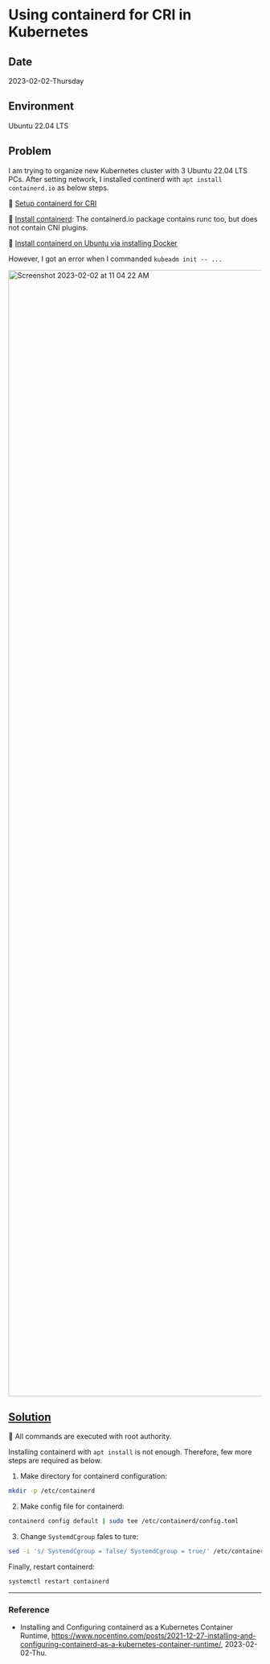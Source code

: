 # Using containerd for CRI in Kubernetes

## Date

2023-02-02-Thursday

## Environment

Ubuntu 22.04 LTS

## Problem

I am trying to organize new Kubernetes cluster with 3 Ubuntu 22.04 LTS PCs. After setting network, I installed continerd with `apt install containerd.io` as below steps.

:key: [Setup containerd for CRI](https://kubernetes.io/docs/setup/production-environment/container-runtimes/#containerd)

:key: [Install containerd](https://github.com/containerd/containerd/blob/main/docs/getting-started.md): The containerd.io package contains runc too, but does not contain CNI plugins.

:key: [Install containerd on Ubuntu via installing Docker](https://docs.docker.com/engine/install/ubuntu/)

However, I got an error when I commanded `kubeadm init -- ...`

<img width="2236" alt="Screenshot 2023-02-02 at 11 04 22 AM" src="https://user-images.githubusercontent.com/20737479/216213128-c0d711f3-864f-4f07-83c8-b7f15561e8f4.png">

## [Solution](https://www.nocentino.com/posts/2021-12-27-installing-and-configuring-containerd-as-a-kubernetes-container-runtime/)

:key: All commands are executed with root authority.

Installing containerd with `apt install` is not enough. Therefore, few more steps are required as below.

1. Make directory for containerd configuration:

```Bash
mkdir -p /etc/containerd
```

2. Make config file for containerd:

```Bash
containerd config default | sudo tee /etc/containerd/config.toml
```

3. Change `SystemdCgroup` fales to ture:

```Bash
sed -i 's/ SystemdCgroup = false/ SystemdCgroup = true/' /etc/containerd/config.toml
```

Finally, restart containerd:

```Bash
systemctl restart containerd
```

---

### Reference
- Installing and Configuring containerd as a Kubernetes Container Runtime, https://www.nocentino.com/posts/2021-12-27-installing-and-configuring-containerd-as-a-kubernetes-container-runtime/, 2023-02-02-Thu.
